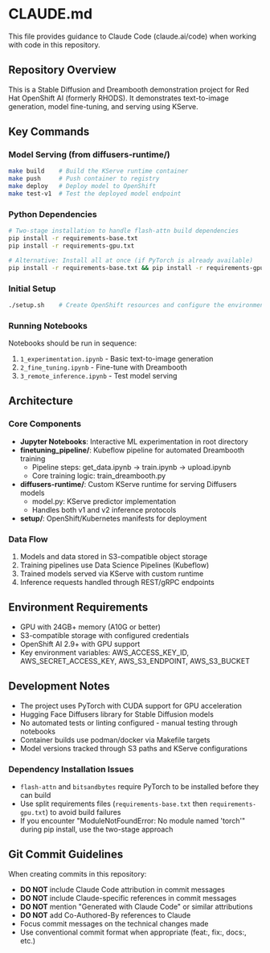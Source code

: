 # CLAUDE.md

This file provides guidance to Claude Code (claude.ai/code) when working with code in this repository.

## Repository Overview

This is a Stable Diffusion and Dreambooth demonstration project for Red Hat OpenShift AI (formerly RHODS). It demonstrates text-to-image generation, model fine-tuning, and serving using KServe.

## Key Commands

### Model Serving (from diffusers-runtime/)
```bash
make build    # Build the KServe runtime container
make push     # Push container to registry
make deploy   # Deploy model to OpenShift
make test-v1  # Test the deployed model endpoint
```

### Python Dependencies
```bash
# Two-stage installation to handle flash-attn build dependencies
pip install -r requirements-base.txt
pip install -r requirements-gpu.txt

# Alternative: Install all at once (if PyTorch is already available)
pip install -r requirements-base.txt && pip install -r requirements-gpu.txt
```

### Initial Setup
```bash
./setup.sh    # Create OpenShift resources and configure the environment
```

### Running Notebooks
Notebooks should be run in sequence:
1. `1_experimentation.ipynb` - Basic text-to-image generation
2. `2_fine_tuning.ipynb` - Fine-tune with Dreambooth
3. `3_remote_inference.ipynb` - Test model serving

## Architecture

### Core Components
- **Jupyter Notebooks**: Interactive ML experimentation in root directory
- **finetuning_pipeline/**: Kubeflow pipeline for automated Dreambooth training
  - Pipeline steps: get_data.ipynb → train.ipynb → upload.ipynb
  - Core training logic: train_dreambooth.py
- **diffusers-runtime/**: Custom KServe runtime for serving Diffusers models
  - model.py: KServe predictor implementation
  - Handles both v1 and v2 inference protocols
- **setup/**: OpenShift/Kubernetes manifests for deployment

### Data Flow
1. Models and data stored in S3-compatible object storage
2. Training pipelines use Data Science Pipelines (Kubeflow)
3. Trained models served via KServe with custom runtime
4. Inference requests handled through REST/gRPC endpoints

## Environment Requirements

- GPU with 24GB+ memory (A10G or better)
- S3-compatible storage with configured credentials
- OpenShift AI 2.9+ with GPU support
- Key environment variables: AWS_ACCESS_KEY_ID, AWS_SECRET_ACCESS_KEY, AWS_S3_ENDPOINT, AWS_S3_BUCKET

## Development Notes

- The project uses PyTorch with CUDA support for GPU acceleration
- Hugging Face Diffusers library for Stable Diffusion models
- No automated tests or linting configured - manual testing through notebooks
- Container builds use podman/docker via Makefile targets
- Model versions tracked through S3 paths and KServe configurations

### Dependency Installation Issues
- `flash-attn` and `bitsandbytes` require PyTorch to be installed before they can build
- Use split requirements files (`requirements-base.txt` then `requirements-gpu.txt`) to avoid build failures
- If you encounter "ModuleNotFoundError: No module named 'torch'" during pip install, use the two-stage approach

## Git Commit Guidelines

When creating commits in this repository:
- **DO NOT** include Claude Code attribution in commit messages
- **DO NOT** include Claude-specific references in commit messages
- **DO NOT** mention "Generated with Claude Code" or similar attributions
- **DO NOT** add Co-Authored-By references to Claude
- Focus commit messages on the technical changes made
- Use conventional commit format when appropriate (feat:, fix:, docs:, etc.)